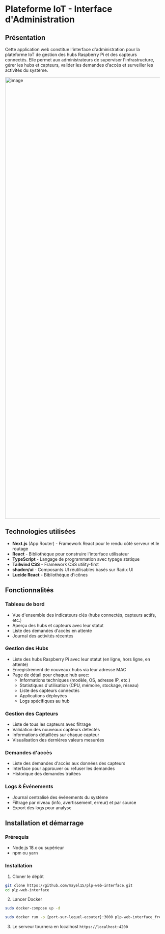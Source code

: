 # Plateforme IoT - Interface d'Administration

## Présentation

Cette application web constitue l'interface d'administration pour la plateforme IoT de gestion des hubs Raspberry Pi et des capteurs connectés. Elle permet aux administrateurs de superviser l'infrastructure, gérer les hubs et capteurs, valider les demandes d'accès et surveiller les activités du système.

<img width="1439" alt="image" src="https://github.com/user-attachments/assets/a07b4086-7503-4bda-a98a-3ee24ad4aca8" />

## Technologies utilisées

- **Next.js** (App Router) - Framework React pour le rendu côté serveur et le routage
- **React** - Bibliothèque pour construire l'interface utilisateur
- **TypeScript** - Langage de programmation avec typage statique
- **Tailwind CSS** - Framework CSS utility-first
- **shadcn/ui** - Composants UI réutilisables basés sur Radix UI
- **Lucide React** - Bibliothèque d'icônes

## Fonctionnalités

### Tableau de bord

- Vue d'ensemble des indicateurs clés (hubs connectés, capteurs actifs, etc.)
- Aperçu des hubs et capteurs avec leur statut
- Liste des demandes d'accès en attente
- Journal des activités récentes

### Gestion des Hubs

- Liste des hubs Raspberry Pi avec leur statut (en ligne, hors ligne, en attente)
- Enregistrement de nouveaux hubs via leur adresse MAC
- Page de détail pour chaque hub avec:
  - Informations techniques (modèle, OS, adresse IP, etc.)
  - Statistiques d'utilisation (CPU, mémoire, stockage, réseau)
  - Liste des capteurs connectés
  - Applications déployées
  - Logs spécifiques au hub

### Gestion des Capteurs

- Liste de tous les capteurs avec filtrage
- Validation des nouveaux capteurs détectés
- Informations détaillées sur chaque capteur
- Visualisation des dernières valeurs mesurées

### Demandes d'accès

- Liste des demandes d'accès aux données des capteurs
- Interface pour approuver ou refuser les demandes
- Historique des demandes traitées

### Logs & Événements

- Journal centralisé des événements du système
- Filtrage par niveau (info, avertissement, erreur) et par source
- Export des logs pour analyse

## Installation et démarrage

### Prérequis

- Node.js 18.x ou supérieur
- npm ou yarn

### Installation

1. Cloner le dépôt

```bash
git clone https://github.com/mayel15/plp-web-interface.git
cd plp-web-interface
```

2. Lancer Docker

```bash
sudo docker-compose up -d
```

```bash
sudo docker run -p {port-sur-lequel-ecouter}:3000 plp-web-interface_frontend
```

3. Le serveur tournera en localhost `https://localhost:4200`
